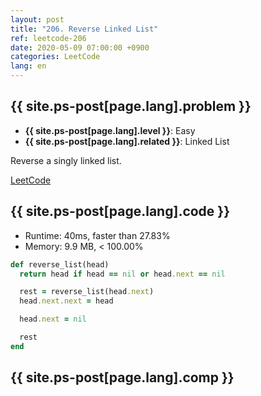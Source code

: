 ```yaml
---
layout: post
title: "206. Reverse Linked List"
ref: leetcode-206
date: 2020-05-09 07:00:00 +0900
categories: LeetCode
lang: en
---
```


## {{ site.ps-post[page.lang].problem }}
- **{{ site.ps-post[page.lang].level }}**: Easy
- **{{ site.ps-post[page.lang].related }}**: Linked List

Reverse a singly linked list.

[LeetCode](https://leetcode.com/problems/reverse-linked-list)

<div class="divider"></div>

## {{ site.ps-post[page.lang].code }}

- Runtime: 40ms, faster than 27.83%
- Memory: 9.9 MB, < 100.00%

```rb
def reverse_list(head)
  return head if head == nil or head.next == nil

  rest = reverse_list(head.next)
  head.next.next = head

  head.next = nil

  rest
end
```

<div class="divider"></div>

## {{ site.ps-post[page.lang].comp }}
